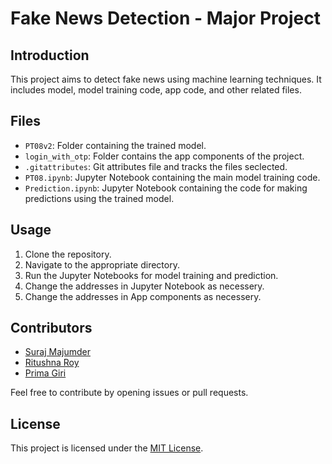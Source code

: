 # Fake News Detection - Major Project

## Introduction
This project aims to detect fake news using machine learning techniques. It includes model, model training code, app code, and other related files.

## Files
- `PT08v2`: Folder containing the trained model.
- `login_with_otp`: Folder contains the app components of the project.
- `.gitattributes`: Git attributes file and tracks the files seclected.
- `PT08.ipynb`: Jupyter Notebook containing the main model training code.
- `Prediction.ipynb`: Jupyter Notebook containing the code for making predictions using the trained model.

## Usage
1. Clone the repository.
2. Navigate to the appropriate directory.
3. Run the Jupyter Notebooks for model training and prediction.
4. Change the addresses in Jupyter Notebook as necessery.
5. Change the addresses in App components as necessery.

## Contributors
- [Suraj Majumder](https://github.com/Xurinth)
- [Ritushna Roy](https://github.com/Ritushna)
- [Prima Giri](https://github.com/PrimaGiri)

Feel free to contribute by opening issues or pull requests.

## License
This project is licensed under the [MIT License](https://github.com/Xurinth/Major-Project---Fake-News-Detection/blob/main/LICENSE).
